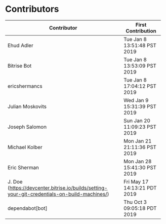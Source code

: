# Contributors

| Contributor  | First Contribution |
|---|---|
| Ehud Adler | Tue Jan  8 13:51:48 PST 2019 |
| Bitrise Bot | Tue Jan  8 13:53:09 PST 2019 |
| ericshermancs | Tue Jan  8 17:04:12 PST 2019 |
| Julian Moskovits | Wed Jan  9 15:31:39 PST 2019 |
| Joseph Salomon | Sun Jan  20 11:09:23 PST 2019 |
| Michael Kolber | Mon Jan 21 21:11:36 PST 2019 |
| Eric Sherman | Mon Jan 28 15:41:30 PST 2019 |
| J. Doe (https://devcenter.bitrise.io/builds/setting-your-git-credentials-on-build-machines/) | Fri May 17 14:13:21 PDT 2019 |
| dependabot[bot] | Thu Oct  3 09:05:18 PDT 2019 |

